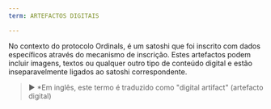 ```yaml
---
term: ARTEFACTOS DIGITAIS

---
```

No contexto do protocolo Ordinals, é um satoshi que foi inscrito com dados específicos através do mecanismo de inscrição. Estes artefactos podem incluir imagens, textos ou qualquer outro tipo de conteúdo digital e estão inseparavelmente ligados ao satoshi correspondente.

> ► *Em inglês, este termo é traduzido como "digital artifact" (artefacto digital)